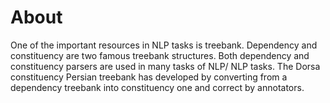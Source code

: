 # About
One of the important resources in NLP tasks is treebank. Dependency and constituency are two famous treebank structures. Both dependency and constituency parsers are used in many tasks of NLP/ NLP tasks. The Dorsa constituency Persian treebank has developed by converting from a dependency treebank into constituency one and correct by annotators. 
